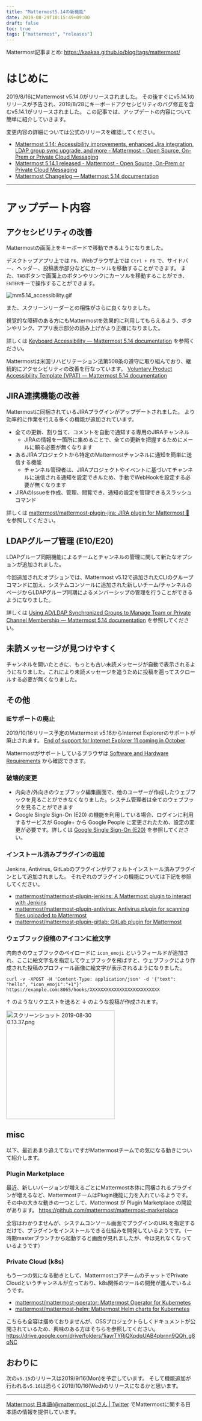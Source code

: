 ```yaml
---
title: "Mattermost5.14の新機能"
date: 2019-08-29T10:15:49+09:00
draft: false
toc: true
tags: ["mattermost", "releases"]
---
```


Mattermost記事まとめ: https://kaakaa.github.io/blog/tags/mattermost/

# はじめに

2019/8/16にMattermost v5.14.0がリリースされました。
その後すぐにv5.14.1のリリースが予告され、2019/8/28にキーボードアクセシビリティのバグ修正を含むv5.14.1がリリースされました。
この記事では、アップデートの内容について簡単に紹介していきます。

変更内容の詳細については公式のリリースを確認してください。

* [Mattermost 5\.14: Accessibility improvements, enhanced Jira integration, LDAP group sync upgrade, and more \- Mattermost \- Open Source, On\-Prem or Private Cloud Messaging](https://mattermost.com/blog/mattermost-5-14-accessibility-improvements-enhanced-jira-integration-ldap-group-sync-upgrade-and-more/)
* [Mattermost 5\.14\.1 released \- Mattermost \- Open Source, On\-Prem or Private Cloud Messaging](https://mattermost.com/blog/mattermost-5-14-1-released/)
* [Mattermost Changelog — Mattermost 5\.14 documentation](https://docs.mattermost.com/administration/changelog.html#release-v5-14-feature-release)

---

# アップデート内容


## アクセシビリティの改善
Mattermostの画面上をキーボードで移動できるようになりました。

デスクトップアプリ上では `F6`、Webブラウザ上では `Ctrl + F6` で、サイドバー、ヘッダー、投稿表示部分などにカーソルを移動することができます。
また、`TAB`ボタンで画面上のボタンやリンクにカーソルを移動することができ、`ENTER`キーで操作することができます。

![mm5.14_accessibility.gif](https://qiita-image-store.s3.ap-northeast-1.amazonaws.com/0/9891/a4f30ce1-ea97-075e-8396-d55299ed4611.gif)


また、スクリーンリーダーとの相性がさらに良くなりました。

視覚的な障碍のある方にもMattermostを効果的に利用してもらえるよう、ボタンやリンク、アプリ表示部分の読み上げがより正確になりました。

詳しくは [Keyboard Accessibility — Mattermost 5\.14 documentation](https://docs.mattermost.com/help/getting-started/accessibility.html) を参照ください。

Mattermostは米国リハビリテーション法第508条の遵守に取り組んでおり、継続的にアクセシビリティの改善を行なっています。
[Voluntary Product Accessibility Template \(VPAT\) — Mattermost 5\.14 documentation](https://docs.mattermost.com/overview/vpat.html)

## JIRA連携機能の改善

Mattermostに同梱されているJIRAプラグインがアップデートされました。
より効率的に作業を行える多くの機能が追加されています。

* 全ての更新、割り当て、コメントを自動で通知する専用のJIRAチャンネル
  * JIRAの情報を一箇所に集めることで、全ての更新を把握するためにメールに頼る必要が無くなります
* あるJIRAプロジェクトから特定のMattermostチャンネルに通知を簡単に送信する機能
  * チャンネル管理者は、JIRAプロジェクトやイベントに基づいてチャンネルに送信される通知を設定できルため、手動でWebHookを設定する必要が無くなります
* JIRAのIssueを作成、管理、閲覧でき、通知の設定を管理できるスラッシュコマンド

詳しくは [mattermost/mattermost\-plugin\-jira: JIRA plugin for Mattermost 🔌](https://github.com/mattermost/mattermost-plugin-jira#jira-21-features) を参照してください。

## LDAPグループ管理 (E10/E20)

LDAPグループ同期機能によるチームとチャンネルの管理に関して新たなオプションが追加されました。

今回追加されたオプションでは、Mattermost v5.12で追加されたCLIのグループコマンドに加え、システムコンソールに追加された新しいチーム/チャンネルのページからLDAPグループ同期によるメンバーシップの管理を行うことができるようになりました。

詳しくは [Using AD/LDAP Synchronized Groups to Manage Team or Private Channel Membership — Mattermost 5\.14 documentation](https://docs.mattermost.com/deployment/ldap-group-constrained-team-channel.html) を参照してください。


## 未読メッセージが見つけやすく

チャンネルを開いたときに、もっとも古い未読メッセージが自動で表示されるようになりました。これにより未読メッセージを追うために投稿を遡ってスクロールする必要が無くなりました。


## その他

### IEサポートの廃止

2019/10/16リリース予定のMattermost v5.16からInternet Explorerのサポートが廃止されます。
[End of support for Internet Explorer 11 coming in October](https://mattermost.com/blog/mattermost-5-13-community-plugins-devops-integrations-series-b-announcement-and-more/#ie11)

Mattermostがサポートしているブラウザは [Software and Hardware Requirements](https://docs.mattermost.com/install/requirements.html#pc-web) から確認できます。


### 破壊的変更
* 内向き/外向きのウェブフック編集画面で、他のユーザーが作成したウェブフックを見ることができなくなりました。システム管理者は全てのウェブフックを見ることができます
* Google Single Sign-On (E20) の機能を利用している場合、ログインに利用するサービスが Google+ から Google People に変更されたため、設定の変更が必要です。詳しくは [Google Single Sign\-On \(E20\)](https://docs.mattermost.com/deployment/sso-google.html) を参照してください。

### インストール済みプラグインの追加
Jenkins, Antivirus, GitLabのプラグインがデフォルトインストール済みプラグインとして追加されました。
それぞれのプラグインの機能については下記を参照してください。

* [mattermost/mattermost\-plugin\-jenkins: A Mattermost plugin to interact with Jenkins](https://github.com/mattermost/mattermost-plugin-jenkins)
* [mattermost/mattermost\-plugin\-antivirus: Antivirus plugin for scanning files uploaded to Mattermost](https://github.com/mattermost/mattermost-plugin-antivirus)
* [mattermost/mattermost\-plugin\-gitlab: GitLab plugin for Mattermost](https://github.com/mattermost/mattermost-plugin-gitlab)


### ウェブフック投稿のアイコンに絵文字

内向きのウェブフックのペイロードに `icon_emoji` というフィールドが追加され、ここに絵文字名を指定してウェブフックを飛ばすと、ウェブフックにより作成された投稿のプロフィール画像に絵文字が表示されるようになりました。

```
curl -v -XPOST -H 'Content-Type: application/json' -d '{"text": "hello", "icon_emoji":"+1"}' https://example.com:8065/hooks/XXXXXXXXXXXXXXXXXXXXXXXXXX
```

↑ のようなリクエストを送ると ↓ のような投稿が作成されます。

<img width="288" alt="スクリーンショット 2019-08-30 0.13.37.png" src="https://qiita-image-store.s3.ap-northeast-1.amazonaws.com/0/9891/ad7d122e-d755-8dc3-ee94-bd7fac642580.png">


## misc

以下、最近あまり追えてないですがMattermostチームでの気になる動きについて紹介します。

### Plugin Marketplace

最近、新しいバージョンが増えるごとにMattermost本体に同梱されるプラグインが増えるなど、MattermostチームはPlugin機能に力を入れているようです。
その中の大きな動きの一つとして、Mattermost が Plugin Marketplace の開設があります。
https://github.com/mattermost/mattermost-marketplace

全容はわかりませんが、システムコンソール画面でプラグインのURLを指定するだけで、プラグインをインストールできる仕組みを開発しているようです。（一時期masterブランチから起動すると画面が見れましたが、今は見れなくなっているようです）

### Private Cloud (k8s)

もう一つの気になる動きとして、MattermostコアチームのチャットでPrivate Cloudというチャンネルが立っており、k8s関係のツールの開発が進んでいるようです。

* [mattermost/mattermost\-operator: Mattermost Operator for Kubernetes](https://github.com/mattermost/mattermost-operator)
* [mattermost/mattermost\-helm: Mattermost Helm charts for Kubernetes](https://github.com/mattermost/mattermost-helm)

こちらも全容は掴めておりませんが、OSSプロジェクトらしくドキュメントが公開されているため、興味のある方はそちらを参照してください。
https://drive.google.com/drive/folders/1iayrTYRjQXpdqUAB4pbrnn9QQh_g8oNC

## おわりに

次の`v5.15`のリリースは2019/9/16(Mon)を予定しています。
そして機能追加が行われる`v5.16`は恐らく2019/10/16(Wed)のリリースになるかと思います。

---

[Mattermost 日本語\(@mattermost\_jp\)さん \| Twitter](https://twitter.com/mattermost_jp?lang=ja) でMattermostに関する日本語の情報を提供しています。
